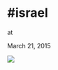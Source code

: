# #israel











at

March 21, 2015















![](Screenshot%2Bfrom%2B2015-03-21%2B09%3A30%3A24.png)

